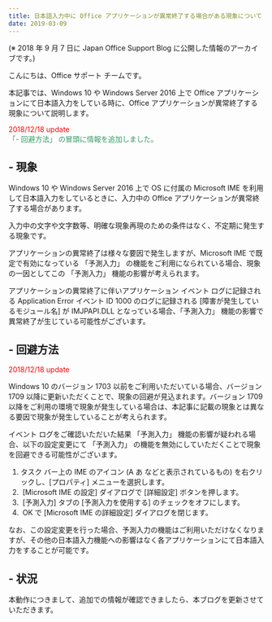 ```yaml
---
title: 日本語入力中に Office アプリケーションが異常終了する場合がある現象について
date: 2019-03-09
---
```


(※ 2018 年 9 月 7 日に Japan Office Support Blog に公開した情報のアーカイブです。)

こんにちは、Office サポート チームです。  
  
本記事では、Windows 10 や Windows Server 2016 上で Office アプリケーションにて日本語入力をしている時に、Office アプリケーションが異常終了する現象について説明します。

  

<span style="color:#ff0000">2018/12/18 update</span>  
<span style="color:#339966">「- 回避方法」 の冒頭に情報を追加しました。</span>

  

**\-** **現象**
-------------

  

Windows 10 や Windows Server 2016 上で OS に付属の Microsoft IME を利用して日本語入力をしているときに、入力中の Office アプリケーションが異常終了する場合があります。  
  
入力中の文字や文字数等、明確な現象再現のための条件はなく、不定期に発生する現象です。

  

アプリケーションの異常終了は様々な要因で発生しますが、Microsoft IME で既定で有効になっている 「予測入力」 の機能をご利用になられている場合、現象の一因としてこの 「予測入力」 機能の影響が考えられます。  
  
アプリケーションの異常終了に伴いアプリケーション イベント ログに記録される Application Error イベント ID 1000 のログに記録される \[障害が発生しているモジュール名\] が IMJPAPI.DLL となっている場合、「予測入力」 機能の影響で異常終了が生じている可能性がございます。

  

**\-** **回避方法**
---------------

  

<span style="color:#ff0000">2018/12/18 update</span>

  

Windows 10 のバージョン 1703 以前をご利用いただいている場合、バージョン 1709 以降に更新いただくことで、現象の回避が見込まれます。バージョン 1709 以降をご利用の環境で現象が発生している場合は、本記事に記載の現象とは異なる要因で現象が発生していることが考えられます。

  

  

イベント ログをご確認いただいた結果 「予測入力」 機能の影響が疑われる場合、以下の設定変更にて 「予測入力」 の機能を無効にしていただくことで現象を回避できる可能性がございます。

  

1.  タスク バー上の IME のアイコン (A あ などと表示されているもの) を右クリックし、\[プロパティ\] メニューを選択します。
2.   \[Microsoft IME の設定\] ダイアログで \[詳細設定\] ボタンを押します。
3.   \[予測入力\] タブの \[予測入力を使用する\] のチェックをオフにします。
4.   OK で \[Microsoft IME の詳細設定\] ダイアログを閉じます。  
    

  

なお、この設定変更を行った場合、予測入力の機能はご利用いただけなくなりますが、その他の日本語入力機能への影響はなく各アプリケーションにて日本語入力をすることが可能です。

  

**\-** **状況**
-------------

  

本動作につきまして、追加での情報が確認できましたら、本ブログを更新させていただきます。
